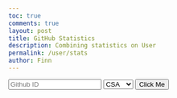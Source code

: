 ```yaml
---
toc: true
comments: true
layout: post
title: GitHub Statistics
description: Combining statistics on User
permalink: /user/stats
author: Finn
---
```


<div id="form" style="display: inline-block;">
    <input id="github-user" placeholder="Github ID">
    <select name="classes" id="class">
        <option value="csa">CSA</option>
        <option value="csp">CSP</option>
        <option value="csse">CSSE</option>
    </select>
    <button onclick="Main()">Click Me</button>
</div>

<div id="Reset" style="display: none;">
    <button onclick="reveal()">Change User</button>
</div>

<img id="img" src="" style="border-radius: 50%; max-width: 200px;">
<h1 id="welcome" style="display: none;"></h1>
<ul id="class-links"></ul>
<h1 id="welcome2" style="display: none;"></h1>
<ul id="repo-links"></ul>

<script>
    const formDiv = document.getElementById("form");
    const reset = document.getElementById("Reset");
    const imgElement = document.getElementById("img");
    const welcome = document.getElementById("welcome");
    const welcome2 = document.getElementById("welcome2");
    const repoLinks = document.getElementById("repo-links");
    const classLinks = document.getElementById("class-links");

    async function reveal() {
        formDiv.style.display = "inline-block";
        reset.style.display = "none";
        repoLinks.innerHTML = "";
        classLinks.innerHTML = "";
        welcome.style.display = "none";
        welcome2.style.display = "none";
        imgElement.src = "";
    }

    async function Main() {
        const username = document.getElementById("github-user").value;
        const ApClass = document.getElementById("class").value;

        const recentDays = new Date();
        recentDays.setDate(recentDays.getDate() - 10); // Calculate the date 10 days ago

        // Fetch user information
        const userApi = `https://api.github.com/users/${username}`;
        fetch(userApi)
            .then(response => response.json())
            .then(userData => {
                // Extract user status information here and use it as needed
                const userStatus = userData.status;

                // Display user status information or perform any desired action
                console.log(`User Status: ${userStatus}`);
            })
            .catch(error => {
                console.error("Error fetching user information:", error);
            });

        const tenDaysAgo = new Date();
        tenDaysAgo.setDate(tenDaysAgo.getDate() - 10); // Calculate the date 10 days ago

        const repoPath = `https://github.com/${username}/`;
        const repoAPI = `https://api.github.com/users/${username}/repos`;
        fetch(repoAPI)
            .then(response => response.json())
            .then(data => {
                repoLinks.innerHTML = "";

                // Create an array of promises to fetch commit data for each repository
                const commitPromises = data.map(repo => {
                    const repoName = repo.name;
                    const repoCommitsApi = `https://api.github.com/repos/${username}/${repoName}/commits`;
                    return fetch(repoCommitsApi)
                        .then(response => response.json())
                        .then(commitsData => {
                            // Check if there are commits in the last 10 days
                            const lastCommitDate = new Date(commitsData[0]?.commit?.author?.date || repo.updated_at);
                            if (lastCommitDate > tenDaysAgo) {
                                return {
                                    name: repoName,
                                    commitCount: commitsData.length,
                                };
                            } else {
                                return null;
                            }
                        })
                        .catch(error => {
                            console.error("Error fetching commit data:", error);
                            return null;
                        });
                });

                // Wait for all commit data requests to complete
                Promise.all(commitPromises)
                    .then(repositories => {
                        repositories
                            .filter(repo => repo !== null) // Filter out repositories with no commits in the last 10 days
                            .forEach(repo => {
                                const repoName = repo.name;
                                const repoURL = `${repoPath}${repoName}`;

                                const repoLink = document.createElement("a");
                                repoLink.href = repoURL;
                                repoLink.textContent = repoName;

                                const commitCount = repo.commitCount;
                                const commitCountText = document.createTextNode(`(${commitCount} commits)`);

                                const listItem = document.createElement("li");
                                listItem.appendChild(repoLink);
                                listItem.appendChild(commitCountText);

                                repoLinks.appendChild(listItem);
                            });
                    })
                    .catch(error => {
                        console.error("Error fetching commit counts:", error);
                    });
            });

        const apiUrl = `https://api.github.com/users/${username}`;
        fetch(apiUrl)
            .then(response => response.json())
            .then(data => {
                const avatarUrl = data.avatar_url;
                imgElement.src = avatarUrl;
                console.log("Avatar URL:", avatarUrl);
                formDiv.style.display = "none";
            })
            .catch(error => {
                imgElement.src = "";
                console.error("Error fetching data:", error);
            });

        reset.style.display = "inline-block";
    }

    function createClassLink(url, text) {
        const link = document.createElement("a");
        link.href = url;
        link.textContent = text;
        const listItem = document.createElement("li");
        listItem.appendChild(link);
        classLinks.appendChild(listItem);
    }
</script>

